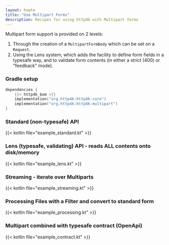 ```yaml
---
layout: howto
title: "Use Multipart Forms"
description: Recipes for using http4k with Multipart forms
---
```

Multipart form support is provided on 2 levels:

1. Through the creation of a `MultipartFormBody` which can be set on a `Request`.
1. Using the Lens system, which adds the facility to define form fields in a typesafe way, and to validate form contents (in either a strict (400) or "feedback" mode).

### Gradle setup

```kotlin
dependencies {
    {{< http4k_bom >}}
    implementation("org.http4k:http4k-core")
    implementation("org.http4k:http4k-multipart")
}
```

### Standard (non-typesafe) API 

{{< kotlin file="example_standard.kt" >}}

### Lens (typesafe, validating) API - reads ALL contents onto disk/memory 

{{< kotlin file="example_lens.kt" >}}

### Streaming - iterate over Multiparts 

{{< kotlin file="example_streaming.kt" >}}

### Processing Files with a Filter and convert to standard form 

{{< kotlin file="example_processing.kt" >}}

### Multipart combined with typesafe contract (OpenApi) 

{{< kotlin file="example_contract.kt" >}}
